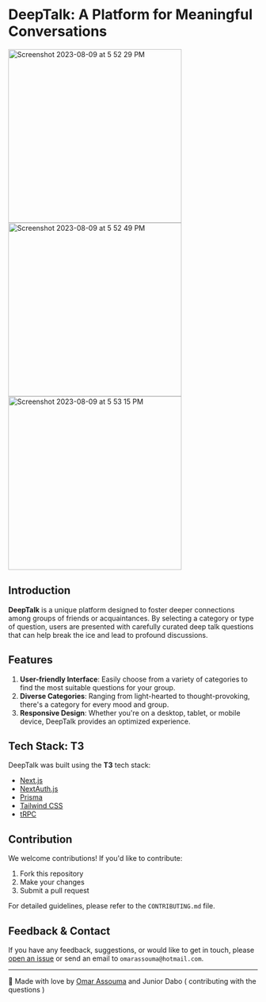 # DeepTalk: A Platform for Meaningful Conversations
<img width="350" alt="Screenshot 2023-08-09 at 5 52 29 PM" src="https://github.com/assoumaaa/deep-talks/assets/94231603/ecd15d68-c27a-4adf-b4d4-2c712e9efbb5">
<img width="350" alt="Screenshot 2023-08-09 at 5 52 49 PM" src="https://github.com/assoumaaa/deep-talks/assets/94231603/dd449dfb-8c8d-48f6-8798-69f1b7d9cfb8">
<img width="350" alt="Screenshot 2023-08-09 at 5 53 15 PM" src="https://github.com/assoumaaa/deep-talks/assets/94231603/0c9c9663-b478-452d-bf15-9a4faa2b9d78">


## Introduction

**DeepTalk** is a unique platform designed to foster deeper connections among groups of friends or acquaintances. By selecting a category or type of question, users are presented with carefully curated deep talk questions that can help break the ice and lead to profound discussions.


## Features

1. **User-friendly Interface**: Easily choose from a variety of categories to find the most suitable questions for your group.
2. **Diverse Categories**: Ranging from light-hearted to thought-provoking, there's a category for every mood and group.
3. **Responsive Design**: Whether you're on a desktop, tablet, or mobile device, DeepTalk provides an optimized experience.


## Tech Stack: T3

DeepTalk was built using the **T3** tech stack:
- [Next.js](https://nextjs.org)
- [NextAuth.js](https://next-auth.js.org)
- [Prisma](https://prisma.io)
- [Tailwind CSS](https://tailwindcss.com)
- [tRPC](https://trpc.io)
  

## Contribution

We welcome contributions! If you'd like to contribute:

1. Fork this repository
2. Make your changes
3. Submit a pull request

For detailed guidelines, please refer to the `CONTRIBUTING.md` file.


## Feedback & Contact

If you have any feedback, suggestions, or would like to get in touch, please [open an issue](https://github.com/your_username/DeepTalk/issues) or send an email to `omarassouma@hotmail.com`.

---

🖤 Made with love by [Omar Assouma](https://omar-assouma.netlify.app/) and Junior Dabo ( contributing with the questions )
